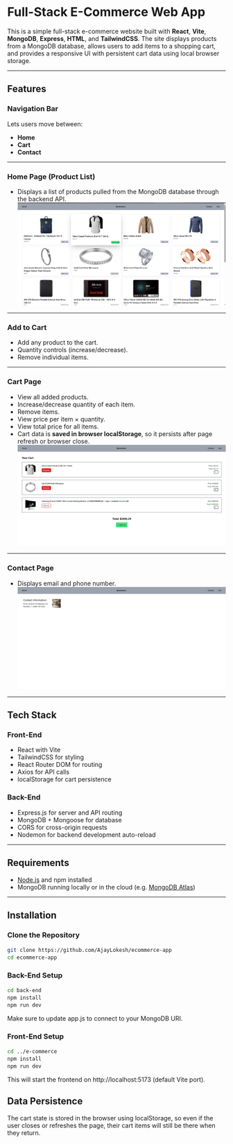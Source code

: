 # Full-Stack E-Commerce Web App

This is a simple full-stack e-commerce website built with **React**, **Vite**, **MongoDB**, **Express**, **HTML**, and **TailwindCSS**. The site displays products from a MongoDB database, allows users to add items to a shopping cart, and provides a responsive UI with persistent cart data using local browser storage.

---

## Features

### Navigation Bar

Lets users move between:
- **Home**
- **Cart**
- **Contact**

---

### Home Page (Product List)

- Displays a list of products pulled from the MongoDB database through the backend API.  
![Home Page](images/Home.png)

---

### Add to Cart

- Add any product to the cart.
- Quantity controls (increase/decrease).
- Remove individual items.

---

### Cart Page

- View all added products.
- Increase/decrease quantity of each item.
- Remove items.
- View price per item × quantity.
- View total price for all items.
- Cart data is **saved in browser localStorage**, so it persists after page refresh or browser close.  
![Cart Page](images/Cart.png)

---

### Contact Page

- Displays email and phone number.  
![Contact Page](images/Contact.png)

---

## Tech Stack

### Front-End
- React with Vite
- TailwindCSS for styling
- React Router DOM for routing
- Axios for API calls
- localStorage for cart persistence

### Back-End
- Express.js for server and API routing
- MongoDB + Mongoose for database
- CORS for cross-origin requests
- Nodemon for backend development auto-reload

---

## Requirements

- [Node.js](https://nodejs.org/) and npm installed
- MongoDB running locally or in the cloud (e.g. [MongoDB Atlas](https://www.mongodb.com/atlas/database))

---

## Installation

### Clone the Repository

```bash
git clone https://github.com/AjayLokesh/ecommerce-app
cd ecommerce-app
```

### Back-End Setup
```bash
cd back-end
npm install
npm run dev
```
Make sure to update app.js to connect to your MongoDB URI.

### Front-End Setup
```bash
cd ../e-commerce
npm install
npm run dev
```
This will start the frontend on http://localhost:5173 (default Vite port).

## Data Persistence
The cart state is stored in the browser using localStorage, so even if the user closes or refreshes the page, their cart items will still be there when they return.
